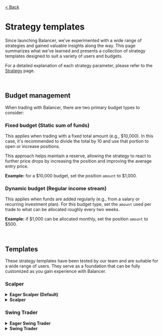 [< Back](../../../README.md#position-management)

# Strategy templates

Since launching Balancer, we’ve experimented with a wide range of strategies and gained valuable insights along the way. This page summarizes what we've learned and presents a collection of strategy templates designed to suit a variety of users and budgets.

For a detailed explanation of each strategy parameter, please refer to the [Strategy](../strategy/index.md) page.

<br/>

## Budget management

When trading with Balancer, there are two primary budget types to consider:

### Fixed budget (Static sum of funds)

This applies when trading with a fixed total amount (e.g., $10,000). In this case, it's recommended to divide the total by 10 and use that portion to open or increase positions.

This approach helps maintain a reserve, allowing the strategy to react to further price drops by increasing the position and improving the average entry price.

**Example:** for a $10,000 budget, set the position `amount` to $1,000.

### Dynamic budget (Regular income stream)

This applies when funds are added regularly (e.g., from a salary or recurring investment plan). For this budget type, set the `amount` used per trade to what can be allocated roughly every two weeks.

**Example:** if $1,000 can be allocated monthly, set the position `amount` to $500.

<br/>

## Templates

These strategy templates have been tested by our team and are suitable for a wide range of users. They serve as a foundation that can be fully customized as you gain experience with Balancer.

### Scalper

<details>
  <summary><strong>Eager Scalper (Default)</strong></summary>

  #### Increase
  - **Amount:** refer to ["Budget management"](#budget-management)
  - **Gain requirement%:** `-3`
    - **Tip:** for dynamic budgets, consider setting this to `0` so positions can be increased even when they’re not at a loss.
  - **Idle duration:** `48`
  - **Idle mode:** `Incremental`

  #### Decrease
  - **Level #0**
    - **Gain requirement%:** `1.5`
    - **Percentage:** `5`
    - **Frequency:** `240`
  - **Level #1**
    - **Gain requirement%:** `3.5`
    - **Percentage:** `10`
    - **Frequency:** `120`
  - **Level #2**
    - **Gain requirement%:** `5.5`
    - **Percentage:** `17.5`
    - **Frequency:** `80`
  - **Level #3**
    - **Gain requirement%:** `7.5`
    - **Percentage:** `25`
    - **Frequency:** `30`
  - **Level #4**
    - **Gain requirement%:** `10`
    - **Percentage:** `35`
    - **Frequency:** `10`

  ![Eager Scalper Decrease Schedule](./eager-scalper-decrease-schedule.png)
  <br/>
</details>

<details>
  <summary><strong>Scalper</strong></summary>

  #### Increase
  - **Amount:** refer to ["Budget management"](#budget-management)
  - **Gain requirement%:** `-3`
    - **Tip:** for dynamic budgets, consider setting this to `0` so positions can be increased even when they’re not at a loss.
  - **Idle duration:** `48`
  - **Idle mode:** `Incremental`

  #### Decrease
  - **Level #0**
    - **Gain requirement%:** `1.5`
    - **Percentage:** `5`
    - **Frequency:** `480`
  - **Level #1**
    - **Gain requirement%:** `3.5`
    - **Percentage:** `10`
    - **Frequency:** `240`
  - **Level #2**
    - **Gain requirement%:** `5.5`
    - **Percentage:** `17.5`
    - **Frequency:** `160`
  - **Level #3**
    - **Gain requirement%:** `7.5`
    - **Percentage:** `25`
    - **Frequency:** `60`
  - **Level #4**
    - **Gain requirement%:** `10`
    - **Percentage:** `35`
    - **Frequency:** `20`

  ![Scalper Decrease Schedule](./scalper-decrease-schedule.png)
  <br/>
</details>

### Swing Trader

<details>
  <summary><strong>Eager Swing Trader</strong></summary>

  #### Increase
  - **Amount:** refer to ["Budget management"](#budget-management)
  - **Gain requirement%:** `-3`
    - **Tip:** for dynamic budgets, consider setting this to `0` so positions can be increased even when they’re not at a loss.
  - **Idle duration:** `48`
  - **Idle mode:** `Incremental`

  #### Decrease
  - **Level #0**
    - **Gain requirement%:** `3`
    - **Percentage:** `5`
    - **Frequency:** `240`
  - **Level #1**
    - **Gain requirement%:** `6`
    - **Percentage:** `10`
    - **Frequency:** `120`
  - **Level #2**
    - **Gain requirement%:** `9`
    - **Percentage:** `17.5`
    - **Frequency:** `80`
  - **Level #3**
    - **Gain requirement%:** `12`
    - **Percentage:** `25`
    - **Frequency:** `30`
  - **Level #4**
    - **Gain requirement%:** `15`
    - **Percentage:** `35`
    - **Frequency:** `10`

  ![Eager Swing Trader Decrease Schedule](./eager-swing-trader-decrease-schedule.png)
  <br/>
</details>

<details>
  <summary><strong>Swing Trader</strong></summary>

  #### Increase
  - **Amount:** refer to ["Budget management"](#budget-management)
  - **Gain requirement%:** `-3`
    - **Tip:** for dynamic budgets, consider setting this to `0` so positions can be increased even when they’re not at a loss.
  - **Idle duration:** `48`
  - **Idle mode:** `Incremental`

  #### Decrease
  - **Level #0**
    - **Gain requirement%:** `3`
    - **Percentage:** `5`
    - **Frequency:** `480`
  - **Level #1**
    - **Gain requirement%:** `6`
    - **Percentage:** `10`
    - **Frequency:** `240`
  - **Level #2**
    - **Gain requirement%:** `9`
    - **Percentage:** `17.5`
    - **Frequency:** `160`
  - **Level #3**
    - **Gain requirement%:** `12`
    - **Percentage:** `25`
    - **Frequency:** `60`
  - **Level #4**
    - **Gain requirement%:** `15`
    - **Percentage:** `35`
    - **Frequency:** `20`

  ![Swing Trader Decrease Schedule](./swing-trader-decrease-schedule.png)
  <br/>
</details>